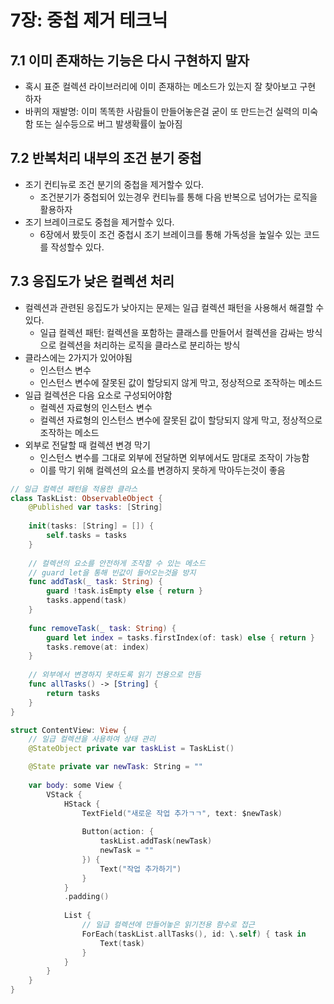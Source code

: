 # 7장: 중첩 제거 테크닉
## 7.1 이미 존재하는 기능은 다시 구현하지 말자
- 혹시 표준 컬렉션 라이브러리에 이미 존재하는 메소드가 있는지 잘 찾아보고 구현 하자
- 바퀴의 재발명: 이미 똑똑한 사람들이 만들어놓은걸 굳이 또 만드는건 실력의 미숙함 또는 실수등으로 버그 발생확률이 높아짐

## 7.2 반복처리 내부의 조건 분기 중첩
- 조기 컨티뉴로 조건 분기의 중첩을 제거할수 있다.
  - 조건분기가 중첩되어 있는경우 컨티뉴를 통해 다음 반복으로 넘어가는 로직을 활용하자
- 조기 브레이크로도 중첩을 제거할수 있다.
  - 6장에서 봤듯이 조건 중첩시 조기 브레이크를 통해 가독성을 높일수 있는 코드를 작성할수 있다.

## 7.3 응집도가 낮은 컬렉션 처리
- 컬렉션과 관련된 응집도가 낮아지는 문제는 일급 컬렉션 패턴을 사용해서 해결할 수 있다.
    - 일급 컬렉션 패턴: 컬렉션을 포함하는 클래스를 만들어서 컬렉션을 감싸는 방식으로 컬렉션을 처리하는 로직을 클라스로 분리하는 방식
- 클라스에는 2가지가 있어야됨
    - 인스턴스 변수
    - 인스턴스 변수에 잘못된 값이 할당되지 않게 막고, 정상적으로 조작하는 메소드
- 일급 컬렉션은 다음 요소로 구성되어야함
    - 컬렉션 자료형의 인스턴스 변수
    - 컬렉션 자료형의 인스턴스 변수에 잘못된 값이 할당되지 않게 막고, 정상적으로 조작하는 메소드
- 외부로 전달할 때 컬렉션 변경 막기
    - 인스턴스 변수를 그대로 외부에 전달하면 외부에서도 맘대로 조작이 가능함
    - 이를 막기 위해 컬렉션의 요소를 변경하지 못하게 막아두는것이 좋음

```swift
// 일급 컬렉션 패턴을 적용한 클라스
class TaskList: ObservableObject {
    @Published var tasks: [String]
    
    init(tasks: [String] = []) {
        self.tasks = tasks
    }
    
    // 컬렉션의 요소를 안전하게 조작할 수 있는 메소드
    // guard let을 통해 빈값이 들어오는것을 방지
    func addTask(_ task: String) {
        guard !task.isEmpty else { return }
        tasks.append(task)
    }
    
    func removeTask(_ task: String) {
        guard let index = tasks.firstIndex(of: task) else { return }
        tasks.remove(at: index)
    }
    
    // 외부에서 변경하지 못하도록 읽기 전용으로 만듬
    func allTasks() -> [String] {
        return tasks
    }
}
```

```swift
struct ContentView: View {
    // 일급 컬렉션을 사용하여 상태 관리
    @StateObject private var taskList = TaskList()

    @State private var newTask: String = ""
    
    var body: some View {
        VStack {
            HStack {
                TextField("새로운 작업 추가ㄱㄱ", text: $newTask)
                    
                Button(action: {
                    taskList.addTask(newTask)
                    newTask = ""
                }) {
                    Text("작업 추가하기")
                }
            }
            .padding()
            
            List {
                // 일급 컬렉션에 만들어놓은 읽기전용 함수로 접근
                ForEach(taskList.allTasks(), id: \.self) { task in
                    Text(task)
                }
            }
        }
    }
}
```